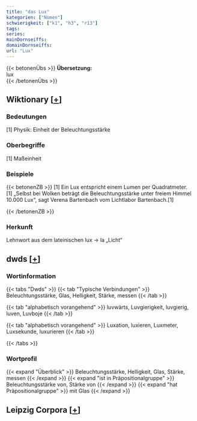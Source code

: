 ```yaml
---
title: "das Lux"
kategorien: ["Nomen"]
schwierigkeit: ["k1", "h3", "r13"]
tags:
series:
mainDornseiffs:
domainDornseiffs:
url: "Lux"
---
```


{{< betonenÜbs >}}
**Übersetzung:**  
lux  
{{< /betonenÜbs >}}

## Wiktionary [[+](https://de.wiktionary.org/wiki/Lux)]

### Bedeutungen
[1] Physik: Einheit der Beleuchtungsstärke  

### Oberbegriffe
[1] Maßeinheit  

### Beispiele
{{< betonenZB >}}
[1] Ein Lux entspricht einem Lumen per Quadratmeter.  
[1] „Selbst bei Wolken beträgt die Beleuchtungsstärke unter freiem Himmel 10.000 Lux“, sagt Verena Bartenbach vom Lichtlabor Bartenbach.[1]  

{{< /betonenZB >}}
### Herkunft
Lehnwort aus dem lateinischen lux → la „Licht“  



## dwds [[+](https://www.dwds.de/wb/Lux)]

### Wortinformation
{{< tabs "Dwds" >}}
{{< tab "Typische Verbindungen" >}}
Beleuchtungsstärke, Glas, Helligkeit, Stärke, messen
{{< /tab >}}

{{< tab "alphabetisch vorangehend" >}}
luvwärts, Luvgierigkeit, luvgierig, luven, Luvboje
{{< /tab >}}

{{< tab "alphabetisch vorangehend" >}}
Luxation, luxieren, Luxmeter, Luxsekunde, luxurieren
{{< /tab >}}

{{< /tabs >}}

### Wortprofil
{{< expand "Überblick" >}} Beleuchtungsstärke, Helligkeit, Glas, Stärke, messen {{< /expand >}}
{{< expand "ist in Präpositionalgruppe" >}} Beleuchtungsstärke von, Stärke von {{< /expand >}}
{{< expand "hat Präpositionalgruppe" >}} mit Glas {{< /expand >}}

## Leipzig Corpora [[+](https://corpora.uni-leipzig.de/en/res?word=Lux&corpusId=deu_newscrawl-public_2018)]

